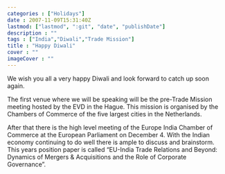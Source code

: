```yaml
---
categories : ["Holidays"]
date : 2007-11-09T15:31:40Z
lastmod: ["lastmod", ":git", "date", "publishDate"]
description : ""
tags : ["India","Diwali","Trade Mission"]
title : "Happy Diwali"
cover : ""
imageCover : ""
---
```



We wish you all a very happy Diwali and look forward to catch up soon again.

The first venue where we will be speaking will be the pre-Trade Mission meeting hosted by the EVD in the Hague. This mission is organised by the Chambers of Commerce of the five largest cities in the Netherlands.

After that there is the high level meeting of the Europe India Chamber of Commerce at the European Parliament on December 4. With the Indian economy continuing to do well there is ample to discuss and brainstorm. This years position paper is called “EU-India Trade Relations and Beyond: Dynamics of Mergers & Acquisitions and the Role of Corporate Governance”.

